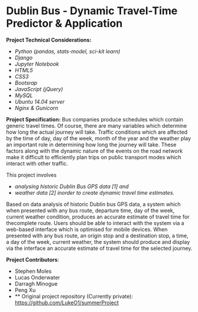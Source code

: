 <h1>Dublin Bus - Dynamic Travel-Time Predictor & Application</h1>

**Project Technical Considerations:**
* *Python (pandas, stats-model, sci-kit learn)* 
* *Django*
* *Jupyter Notebook*
* *HTML5*
* *CSS3*
* *Bootsrap* 
* *JavaScript (jQuery)*
* *MySQL*
* *Ubuntu 14.04 server*
* *Nginx & Gunicorn*


**Project Specification:**
Bus companies produce schedules which contain generic travel times. Of course, there are many variables which determine how long the actual journey will take. Traffic
conditions which are affected by the time of day, day of the week, month of the year and the weather play an important role in determining how long the journey will take.
These factors along with the dynamic nature of the events on the road network make it difficult to efficiently plan trips on public transport modes which interact with other traffic.

This project involves
* *analysing historic Dublin Bus GPS data [1] and* 
* *weather data [2] inorder to create dynamic travel time estimates.*

Based on data analysis of historic Dublin bus GPS data, a system which when presented with any bus route, departure time, day of the week, current weather condition, produces an
accurate estimate of travel time for thecomplete route. Users should be able to interact with the system via a web-based interface which is optimised
for mobile devices. When presented with any bus route, an origin stop and a destination stop, a time, a day of the week, current weather, the system should produce and display via the interface an accurate
estimate of travel time for the selected journey.

**Project Contributors**:
* Stephen Moles
* Lucas Onderwater
* Darragh Minogue
* Peng Xu
* ** Original project repository (Currently private): https://github.com/LukeO1/summerProject
